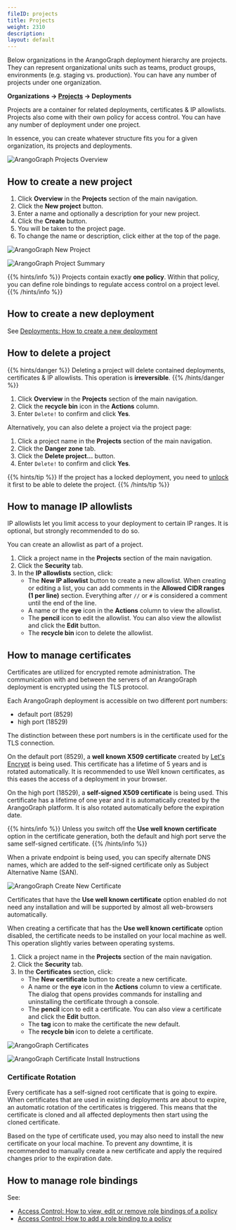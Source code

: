 ```yaml
---
fileID: projects
title: Projects
weight: 2310
description: 
layout: default
---
```

Below organizations in the ArangoGraph deployment hierarchy are projects. They can
represent organizational units such as teams, product groups, environments
(e.g. staging vs. production). You can have any number of projects under one
organization.

**Organizations → <u>Projects</u> → Deployments**

Projects are a container for related deployments, certificates & IP allowlists.
Projects also come with their own policy for access control. You can have any
number of deployment under one project.

In essence, you can create whatever structure fits you for a given organization,
its projects and deployments.

![ArangoGraph Projects Overview](/images/arangograph-projects-overview.png)

## How to create a new project

1. Click __Overview__ in the __Projects__ section of the main navigation.
2. Click the __New project__ button.
3. Enter a name and optionally a description for your new project.
4. Click the __Create__ button.
5. You will be taken to the project page.
6. To change the name or description, click either at the top of the page.

![ArangoGraph New Project](/images/arangograph-new-project.png)

![ArangoGraph Project Summary](/images/arangograph-project.png)


{{% hints/info %}}
  Projects contain exactly **one policy**. Within that policy, you can define
role bindings to regulate access control on a project level.
{{% /hints/info %}}

## How to create a new deployment

See [Deployments: How to create a new deployment](deployments#how-to-create-a-new-deployment)

## How to delete a project


{{% hints/danger %}}
  Deleting a project will delete contained deployments, certificates & IP allowlists.
This operation is **irreversible**.
{{% /hints/danger %}}

1. Click __Overview__ in the __Projects__ section of the main navigation.
2. Click the __recycle bin__ icon in the __Actions__ column.
3. Enter `Delete!` to confirm and click __Yes__.

Alternatively, you can also delete a project via the project page:

1. Click a project name in the __Projects__ section of the main navigation.
2. Click the __Danger zone__ tab.
3. Click the __Delete project...__ button.
4. Enter `Delete!` to confirm and click __Yes__.


{{% hints/tip %}}
  If the project has a locked deployment, you need to [unlock](security-and-access-control/#locked-resources)
it first to be able to delete the project.
{{% /hints/tip %}}

## How to manage IP allowlists

IP allowlists let you limit access to your deployment to certain IP ranges.
It is optional, but strongly recommended to do so.

You can create an allowlist as part of a project.

1. Click a project name in the __Projects__ section of the main navigation.
2. Click the __Security__ tab.
3. In the __IP allowlists__ section, click:
   - The __New IP allowlist__ button to create a new allowlist.
     When creating or editing a list, you can add comments
     in the __Allowed CIDR ranges (1 per line)__ section. 
     Everything after `//` or `#` is considered a comment until the end of the line.
   - A name or the __eye__ icon in the __Actions__ column to view the allowlist.
   - The __pencil__ icon to edit the allowlist.
     You can also view the allowlist and click the __Edit__ button.
   - The __recycle bin__ icon to delete the allowlist.

## How to manage certificates

Certificates are utilized for encrypted remote administration. The communication
with and between the servers of an ArangoGraph deployment is encrypted using the
TLS protocol.

Each ArangoGraph deployment is accessible on two different port numbers:
- default port (8529)
- high port (18529)

The distinction between these port numbers is in the certificate used for the
TLS connection.

On the default port (8529), a **well known X509 certificate** created by
[Let's Encrypt](https://letsencrypt.org/) is being used. This
certificate has a lifetime of 5 years and is rotated automatically. It is
recommended to use Well known certificates, as this eases the access of a
deployment in your browser.

On the high port (18529), a **self-signed X509 certificate** is being used. This
certificate has a lifetime of one year and it is automatically created by the
ArangoGraph platform. It is also rotated automatically before the expiration
date.


{{% hints/info %}}
  Unless you switch off the **Use well known certificate** option in the
certificate generation, both the default and high port serve the same
self-signed certificate.
{{% /hints/info %}}

When a private endpoint is being used, you can specify alternate DNS names,
which are added to the self-signed certificate only as Subject Alternative
Name (SAN).

![ArangoGraph Create New Certificate](/images/arangograph-new-certificate.png)

Certificates that have the __Use well known certificate__ option enabled do
not need any installation and will be supported by almost all web-browsers
automatically.

When creating a certificate that has the __Use well known certificate__ option
disabled, the certificate needs to be installed on
your local machine as well. This operation slightly varies between operating
systems.

1. Click a project name in the __Projects__ section of the main navigation.
2. Click the __Security__ tab.
3. In the __Certificates__ section, click:
   - The __New certificate__ button to create a new certificate.
   - A name or the __eye__ icon in the __Actions__ column to view a certificate.
     The dialog that opens provides commands for installing and uninstalling
     the certificate through a console.
   - The __pencil__ icon to edit a certificate.
     You can also view a certificate and click the __Edit__ button.
   - The __tag__ icon to make the certificate the new default.
   - The __recycle bin__ icon to delete a certificate.

![ArangoGraph Certificates](/images/arangograph-cert-page-with-cert-present.png)

![ArangoGraph Certificate Install Instructions](/images/arangograph-cert-install-instructions.png)

### Certificate Rotation

Every certificate has a self-signed root certificate that is going to expire.
When certificates that are used in existing deployments are about to expire,
an automatic rotation of the certificates is triggered. This means that the
certificate is cloned and all affected deployments then start using
the cloned certificate. 

Based on the type of certificate used, you may also need to install the new
certificate on your local machine. To prevent any downtime, it is recommended to
manually create a new certificate and apply the required changes prior
to the expiration date. 

## How to manage role bindings

See:
- [Access Control: How to view, edit or remove role bindings of a policy](security-and-access-control/#how-to-view-edit-or-remove-role-bindings-of-a-policy)
- [Access Control: How to add a role binding to a policy](security-and-access-control/#how-to-add-a-role-binding-to-a-policy)
